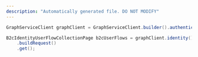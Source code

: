 ```yaml
---
description: "Automatically generated file. DO NOT MODIFY"
---
```

<!-- markdownlint-disable MD041 -->

```java
GraphServiceClient graphClient = GraphServiceClient.builder().authenticationProvider( authProvider ).buildClient();

B2cIdentityUserFlowCollectionPage b2cUserFlows = graphClient.identity().b2cUserFlows()
    .buildRequest()
    .get();
```

